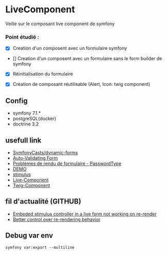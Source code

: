 # LiveComponent

Veille sur le composant live component de symfony
### Point étudié :

- [x] Creation d'un composent avec un formulaire symfony
- [] Creation d'un composent avec un formulaire sans le form builder de symfony
- [x] Réinitialisation du formulaire
- [x] Création de composant réutilisable (Alert, Icon: twig component)


## Config
- symfony 7.1.*
- postgreSQL(docker)
- doctrine 3.2

## usefull link

- [SymfonyCasts/dynamic-forms](https://github.com/SymfonyCasts/dynamic-forms)
- [Auto-Validating Form](https://ux.symfony.com/demos/live-component/auto-validating-form)
- [Problèmes de rendu de formulaire - PasswordType](https://symfony.com/bundles/ux-live-component/current/index.html#form-rendering-problems)
- [DEMO](https://ux.symfony.com/demos)
- [stimulus](https://symfony.com/bundles/StimulusBundle/current/index.html)
- [Live-Component](https://symfony.com/bundles/ux-live-component/current/index.html)
- [Twig-Component](https://symfony.com/bundles/ux-twig-component/current/index.html)

## fil d'actualité (GITHUB)
- [Embeded stimulus controller in a live form not working on re-render](https://github.com/symfony/ux/issues/489)
- [Better control over re-rendering behavior](https://github.com/symfony/ux/issues/490)

## Debug var env

``symfony var:export --multiline ``